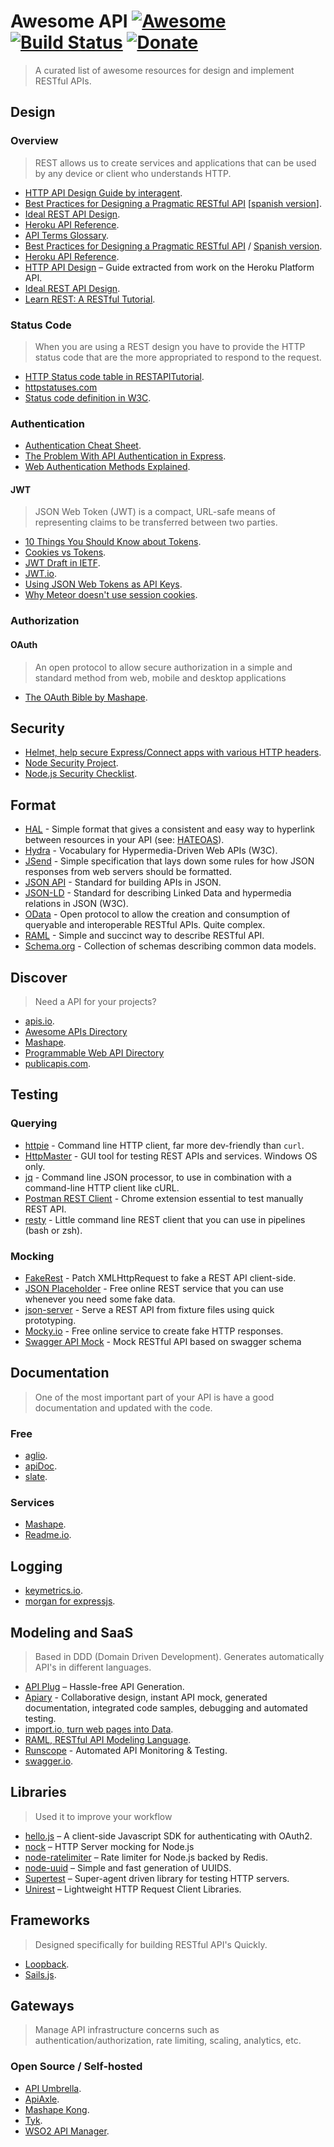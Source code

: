 # Awesome API [![Awesome](https://cdn.rawgit.com/sindresorhus/awesome/d7305f38d29fed78fa85652e3a63e154dd8e8829/media/badge.svg)](https://github.com/sindresorhus/awesome) [![Build Status](https://img.shields.io/travis/Kikobeats/awesome-api/master.svg?style=flat-square)](https://travis-ci.org/Kikobeats/awesome-api) [![Donate](https://img.shields.io/badge/donate-paypal-blue.svg?style=flat-square)](https://paypal.me/kikobeats)

> A curated list of awesome resources for design and implement RESTful APIs.

## Design

### Overview

> REST allows us to create services and applications that can be used by any device or client who understands HTTP.

* [HTTP API Design Guide by interagent](https://github.com/interagent/http-api-design).
*  [Best Practices for Designing a Pragmatic RESTful API](http://www.vinaysahni.com/best-practices-for-a-pragmatic-restful-api) [[spanish version](https://elbauldelprogramador.com/buenas-practicas-para-el-diseno-de-una-api-restful-pragmatica/)].
* [Ideal REST API Design](https://betimdrenica.wordpress.com/2015/03/09/ideal-rest-api-design/).
* [Heroku API Reference](https://devcenter.heroku.com/articles/platform-api-reference).
* [API Terms Glossary](https://github.com/Mashape/apiglossary).
* [Best Practices for Designing a Pragmatic RESTful API](http://www.vinaysahni.com/best-practices-for-a-pragmatic-restful-api) / [Spanish version](https://elbauldelprogramador.com/buenas-practicas-para-el-diseno-de-una-api-restful-pragmatica/).
* [Heroku API Reference](https://devcenter.heroku.com/articles/platform-api-reference).
* [HTTP API Design](https://github.com/interagent/http-api-design) – Guide extracted from work on the Heroku Platform API.
* [Ideal REST API Design](https://betimdrenica.wordpress.com/2015/03/09/ideal-rest-api-design/).
* [Learn REST: A RESTful Tutorial](http://www.restapitutorial.com).

### Status Code

> When you are using a REST design you have to provide the HTTP status code that are the more appropriated to respond to the request.

* [HTTP Status code table in RESTAPITutorial](http://www.restapitutorial.com/httpstatuscodes.html).
* [httpstatuses.com](https://httpstatuses.com/)
* [Status code definition in W3C](http://www.w3.org/Protocols/rfc2616/rfc2616-sec10.html).

### Authentication

* [Authentication Cheat Sheet](https://www.owasp.org/index.php/Authentication_Cheat_Sheet).
* [The Problem With API Authentication in Express](https://stormpath.com/blog/the-problem-with-api-authentication-in-express/).
* [Web Authentication Methods Explained](https://blog.risingstack.com/web-authentication-methods-explained/).

#### JWT

> JSON Web Token (JWT) is a compact, URL-safe means of representing claims to be transferred between two parties.

* [10 Things You Should Know about Tokens](https://auth0.com/blog/2014/01/27/ten-things-you-should-know-about-tokens-and-cookies/).
* [Cookies vs Tokens](https://auth0.com/blog/2014/01/07/angularjs-authentication-with-cookies-vs-token/).
* [JWT Draft in IETF](https://tools.ietf.org/html/draft-ietf-oauth-json-web-token).
* [JWT.io](http://jwt.io/).
* [Using JSON Web Tokens as API Keys](https://auth0.com/blog/2014/12/02/using-json-web-tokens-as-api-keys/).
* [Why Meteor doesn't use session cookies](http://info.meteor.com/blog/session-cookies).

### Authorization

#### OAuth

> An open protocol to allow secure authorization in a simple and standard method from web, mobile and desktop applications

* [The OAuth Bible by Mashape](http://oauthbible.com/).

## Security

* [Helmet, help secure Express/Connect apps with various HTTP headers](https://www.npmjs.com/package/helmet).
* [Node Security Project](https://nodesecurity.io/).
* [Node.js Security Checklist](https://blog.risingstack.com/node-js-security-checklist/).

## Format

* [HAL](http://stateless.co/hal_specification.html) - Simple format that gives a consistent and easy way to hyperlink between resources in your API (see: [HATEOAS](#hateoas)).
* [Hydra](http://www.hydra-cg.com/) - Vocabulary for Hypermedia-Driven Web APIs (W3C).
* [JSend](http://labs.omniti.com/labs/jsend) - Simple specification that lays down some rules for how JSON responses from web servers should be formatted.
* [JSON API](http://jsonapi.org/) - Standard for building APIs in JSON.
* [JSON-LD](http://json-ld.org/) - Standard for describing Linked Data and hypermedia relations in JSON (W3C).
* [OData](http://www.odata.org/) - Open protocol to allow the creation and consumption of queryable and interoperable RESTful APIs. Quite complex.
* [RAML](http://raml.org/) - Simple and succinct way to describe RESTful API.
* [Schema.org](http://schema.org) - Collection of schemas describing common data models.

## Discover

> Need a API for your projects?

* [apis.io](http://apis.io).
* [Awesome APIs Directory](https://github.com/Abhishaker17/Awesome-APIs)
* [Mashape](https://market.mashape.com/explore).
* [Programmable Web API Directory](http://www.programmableweb.com/apis/directory)
* [publicapis.com](https://www.publicapis.com/).

## Testing

### Querying

* [httpie](https://github.com/jkbrzt/httpie) - Command line HTTP client, far more dev-friendly than `curl`.
* [HttpMaster](http://www.httpmaster.net) - GUI tool for testing REST APIs and services. Windows OS only.
* [jq](https://github.com/stedolan/jq) - Command line JSON processor, to use in combination with a command-line HTTP client like cURL.
* [Postman REST Client](https://chrome.google.com/webstore/detail/postman-rest-client/fdmmgilgnpjigdojojpjoooidkmcomcm) - Chrome extension essential to test manually REST API.
* [resty](https://github.com/micha/resty) - Little command line REST client that you can use in pipelines (bash or zsh).

### Mocking

* [FakeRest](https://github.com/marmelab/FakeRest) - Patch XMLHttpRequest to fake a REST API client-side.
* [JSON Placeholder](http://jsonplaceholder.typicode.com/) - Free online REST service that you can use whenever you need some fake data.
* [json-server](https://github.com/typicode/json-server) - Serve a REST API from fixture files using quick prototyping.
* [Mocky.io](http://www.mocky.io/) - Free online service to create fake HTTP responses.
* [Swagger API Mock](https://github.com/bulkismaslom/swagger-api-mock) - Mock RESTful API based on swagger schema

## Documentation

> One of the most important part of your API is have a good documentation and updated with the code.

### Free

* [aglio](https://github.com/danielgtaylor/aglio).
* [apiDoc](http://apidocjs.com).
* [slate](https://github.com/tripit/slate).

### Services

* [Mashape](http://docs.mashape.com/documenting-api).
* [Readme.io](https://readme.io/).

## Logging

* [keymetrics.io](https://keymetrics.io).
* [morgan for expressjs](https://github.com/expressjs/morgan).

## Modeling and SaaS

> Based in DDD (Domain Driven Development). Generates automatically API's in different languages.

* [API Plug](https://apiplug.com/) – Hassle-free API Generation.
* [Apiary](https://apiary.io/) - Collaborative design, instant API mock, generated documentation, integrated code samples, debugging and automated testing.
* [import.io, turn web pages into Data](https://www.import.io/).
* [RAML, RESTful API Modeling Language](http://raml.org).
* [Runscope](https://www.runscope.com/) - Automated API Monitoring & Testing.
* [swagger.io](http://swagger.io).

## Libraries

> Used it to improve your workflow

* [hello.js](http://adodson.com/hello.js/#hellojs) – A client-side Javascript SDK for authenticating with OAuth2.
* [nock](https://www.npmjs.com/package/nock) – HTTP Server mocking for Node.js
* [node-ratelimiter](https://github.com/tj/node-ratelimiter) – Rate limiter for Node.js backed by Redis.
* [node-uuid](https://github.com/broofa/node-uuid) – Simple and fast generation of UUIDS.
* [Supertest](https://www.npmjs.com/package/supertest) – Super-agent driven library for testing HTTP servers.
* [Unirest](http://unirest.io) – Lightweight HTTP Request Client Libraries.

## Frameworks

> Designed specifically for building RESTful API's Quickly.

* [Loopback](http://loopback.io).
* [Sails.js](http://sailsjs.org).

## Gateways

> Manage API infrastructure concerns such as authentication/authorization, rate limiting, scaling, analytics, etc.

### Open Source / Self-hosted

* [API Umbrella](http://apiumbrella.io/).
* [ApiAxle](http://apiaxle.com).
* [Mashape Kong](https://getkong.org/).
* [Tyk](https://tyk.io/).
* [WSO2 API Manager](http://wso2.com/api-management/try-it/).
